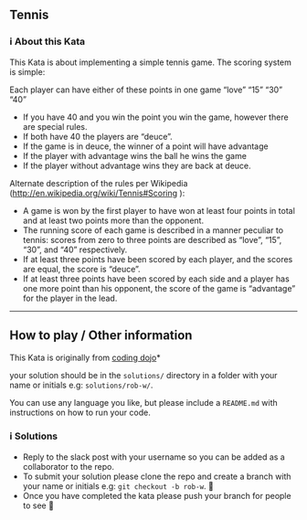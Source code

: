 ## Tennis

### ℹ️ About this Kata
This Kata is about implementing a simple tennis game.
The scoring system is simple:

Each player can have either of these points in one game “love” “15” “30” “40”
- If you have 40 and you win the point you win the game, however there are special rules.
- If both have 40 the players are “deuce”.
- If the game is in deuce, the winner of a point will have advantage
- If the player with advantage wins the ball he wins the game
- If the player without advantage wins they are back at deuce.

Alternate description of the rules per Wikipedia (http://en.wikipedia.org/wiki/Tennis#Scoring ):

- A game is won by the first player to have won at least four points in total and at least two points more than the opponent.
- The running score of each game is described in a manner peculiar to tennis: scores from zero to three points are described as “love”, “15”, “30”, and “40” respectively.
- If at least three points have been scored by each player, and the scores are equal, the score is “deuce”.
- If at least three points have been scored by each side and a player has one more point than his opponent, the score of the game is “advantage” for the player in the lead.

---

## How to play / Other information

This Kata is originally from [coding dojo](https://codingdojo.org/kata/Tennis/)* 

your solution should be in the `solutions/` directory in a folder with your name or initials e.g: `solutions/rob-w/`. 

You can use any language you like, but please include a `README.md` with instructions on how to run your code.

### ℹ️ Solutions

- Reply to the slack post with your username so you can be added as a collaborator to the repo.
- To submit your solution please clone the repo and create a branch with your name or initials e.g: `git checkout -b rob-w`.  🤌
- Once you have completed the kata please push your branch for people to see 🙌

